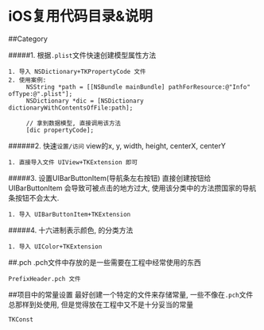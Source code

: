 # iOS复用代码目录&说明

##Category

#####1. 根据`.plist`文件快速创建模型属性方法

	1. 导入 NSDictionary+TKPropertyCode 文件
	2. 使用案例:
   		 NSString *path = [[NSBundle mainBundle] pathForResource:@"Info" ofType:@".plist"];
    	 NSDictionary *dic = [NSDictionary dictionaryWithContentsOfFile:path];
    	 
    	 // 拿到数据模型, 直接调用该方法
    	 [dic propertyCode];
    	 
######2. 快速`设置/访问` view的x, y, width, height, centerX, centerY

	1. 直接导入文件 UIView+TKExtension 即可

#####3. 设置UIBarButtonItem(导航条左右按钮)
直接创建按钮给UIBarButtonItem 会导致可被点击的地方过大, 使用该分类中的方法攒国家的导航条按钮不会太大.
	
	1. 导入 UIBarButtonItem+TKExtension

#####4. 十六进制表示颜色, 的分类方法

	1. 导入 UIColor+TKExtension

	
##.pch
.pch文件中存放的是一些需要在工程中经常使用的东西

	PrefixHeader.pch 文件
	
##项目中的常量设置
最好创建一个特定的文件来存储常量, 一些不像在`.pch`文件总那样到处使用, 但是觉得放在工程中又不是十分妥当的常量

	TKConst



